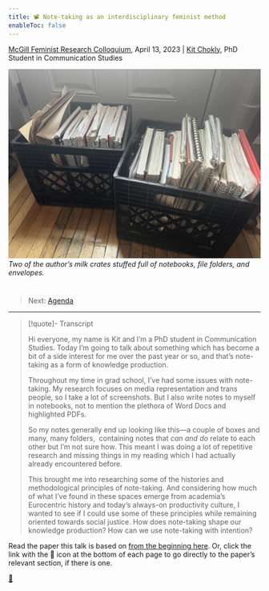 ```yaml
---
title: 📽️ Note-taking as an interdisciplinary feminist method
enableToc: false
---
```


[McGill Feminist Research Colloquium](https://frcmcgill.blogspot.com/p/2023-schedule-and-abstracts.html), April 13, 2023  |   [Kit Chokly](https://kitchokly.com), PhD Student in Communication Studies

![IMG_3345.jpg](IMG_3345.jpg)
*Two of the author’s milk crates stuffed full of notebooks, file folders, and envelopes.* 

# 

 > 
 > Next: [Agenda](pr2%20Agenda.md)

---

 > 
 > \[!quote\]- Transcript
 > 
 > Hi everyone, my name is Kit and I’m a PhD student in Communication Studies. Today I’m going to talk about something which has become a bit of a side interest for me over the past year or so, and that’s note-taking as a form of knowledge production.
 > 
 > Throughout my time in grad school, I’ve had some issues with note-taking. My research focuses on media representation and trans people, so I take a lot of screenshots. But I also write notes to myself in notebooks, not to mention the plethora of Word Docs and highlighted PDFs.
 > 
 > So my notes generally end up looking like this—a couple of boxes and many, many folders,  containing notes that *can and do* relate to each other but I’m not sure how. This meant I was doing a lot of repetitive research and missing things in my reading which I had actually already encountered before.
 > 
 > This brought me into researching some of the histories and methodological principles of note-taking. And considering how much of what I’ve found in these spaces emerge from academia’s Eurocentric history and today’s always-on productivity culture, I wanted to see if I could use some of these principles while remaining oriented towards social justice. How does note-taking shape our knowledge production? How can we use note-taking with intention?

Read the paper this talk is based on  [from the beginning here](pa1%20Developing%20a%20feminist%20note-taking%20system.md). Or, click the link with the 📖 icon at the bottom of each page to go directly to the paper’s relevant section, if there is one.

[📖](pa2%20Introduction.md)
